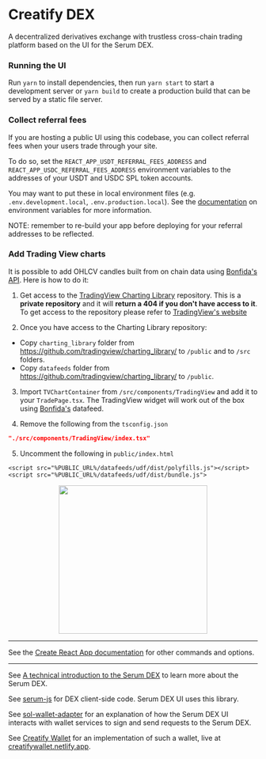 # Creatify DEX

A decentralized derivatives exchange with trustless cross-chain trading platform based on the UI for the Serum DEX.

### Running the UI

Run `yarn` to install dependencies, then run `yarn start` to start a development server or `yarn build` to create a production build that can be served by a static file server.

### Collect referral fees

If you are hosting a public UI using this codebase, you can collect referral fees when your users trade through your site.

To do so, set the `REACT_APP_USDT_REFERRAL_FEES_ADDRESS` and `REACT_APP_USDC_REFERRAL_FEES_ADDRESS` environment variables to the addresses of your USDT and USDC SPL token accounts.

You may want to put these in local environment files (e.g. `.env.development.local`, `.env.production.local`). See the [documentation](https://create-react-app.dev/docs/adding-custom-environment-variables) on environment variables for more information.

NOTE: remember to re-build your app before deploying for your referral addresses to be reflected.

### Add Trading View charts

It is possible to add OHLCV candles built from on chain data using [Bonfida's API](https://docs.bonfida.com). Here is how to do it:

1. Get access to the [TradingView Charting Library](https://github.com/tradingview/charting_library/) repository. This is a **private repository** and it will **return a 404 if you don't have access to it**. To get access to the repository please refer to [TradingView's website](https://www.tradingview.com/HTML5-stock-forex-bitcoin-charting-library/)

2. Once you have access to the Charting Library repository:

- Copy `charting_library` folder from https://github.com/tradingview/charting_library/ to `/public` and to `/src` folders.
- Copy `datafeeds` folder from https://github.com/tradingview/charting_library/ to `/public`.

3. Import `TVChartContainer` from `/src/components/TradingView` and add it to your `TradePage.tsx`. The TradingView widget will work out of the box using [Bonfida's](https://bonfida.com) datafeed.

4. Remove the following from the `tsconfig.json`

```json
"./src/components/TradingView/index.tsx"
```

5. Uncomment the following in `public/index.html`

```
<script src="%PUBLIC_URL%/datafeeds/udf/dist/polyfills.js"></script>
<script src="%PUBLIC_URL%/datafeeds/udf/dist/bundle.js">
```

<p align="center">
<img height="300" src="https://i.imgur.com/UyFKmTv.png">
</p>

---

See the [Create React App documentation](https://facebook.github.io/create-react-app/docs/getting-started) for other commands and options.

---

See [A technical introduction to the Serum DEX](https://projectserum.com/blog/serum-dex-introduction) to learn more about the Serum DEX.

See [serum-js](https://github.com/project-serum/serum-js) for DEX client-side code. Serum DEX UI uses this library.

See [sol-wallet-adapter](https://github.com/project-serum/sol-wallet-adapter) for an explanation of how the Serum DEX UI interacts with wallet services to sign and send requests to the Serum DEX.

See [Creatify Wallet](https://github.com/CreatifyPlatform/wallet) for an implementation of such a wallet, live at [creatifywallet.netlify.app](https://creatifywallet.netlify.app/).
